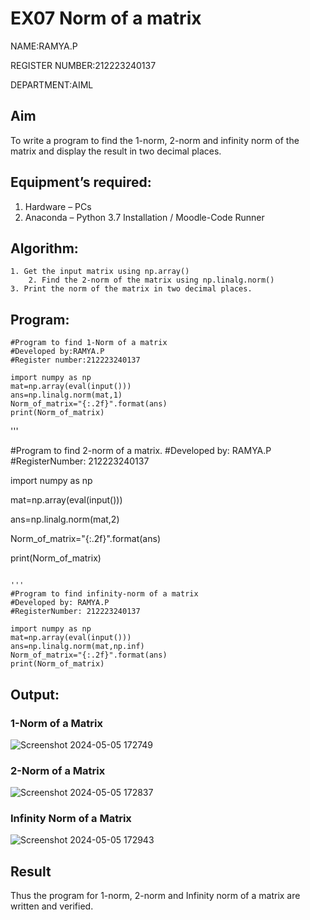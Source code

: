 # EX07 Norm of a matrix
NAME:RAMYA.P

REGISTER NUMBER:212223240137

DEPARTMENT:AIML

## Aim
To write a program to find the 1-norm, 2-norm and infinity norm of the matrix and display the result in two decimal places.
## Equipment’s required:
1.	Hardware – PCs
2.	Anaconda – Python 3.7 Installation / Moodle-Code Runner
## Algorithm:
	1. Get the input matrix using np.array()   
        2. Find the 2-norm of the matrix using np.linalg.norm()
	3. Print the norm of the matrix in two decimal places.
## Program:
```
#Program to find 1-Norm of a matrix
#Developed by:RAMYA.P
#Register number:212223240137

import numpy as np
mat=np.array(eval(input()))
ans=np.linalg.norm(mat,1)
Norm_of_matrix="{:.2f}".format(ans)
print(Norm_of_matrix)
```
'''

#Program to find 2-norm of a matrix.
#Developed by: RAMYA.P
#RegisterNumber: 212223240137

import numpy as np

mat=np.array(eval(input()))

ans=np.linalg.norm(mat,2)

Norm_of_matrix="{:.2f}".format(ans)

print(Norm_of_matrix)

```

'''
#Program to find infinity-norm of a matrix
#Developed by: RAMYA.P
#RegisterNumber: 212223240137

import numpy as np
mat=np.array(eval(input()))
ans=np.linalg.norm(mat,np.inf)
Norm_of_matrix="{:.2f}".format(ans)
print(Norm_of_matrix)
```
## Output:
### 1-Norm of a Matrix
![Screenshot 2024-05-05 172749](https://github.com/23014107/Norm-of-a-matrix/assets/151625620/5f17b3a9-6806-45fd-b067-628ea9585df9)

### 2-Norm of a Matrix
![Screenshot 2024-05-05 172837](https://github.com/23014107/Norm-of-a-matrix/assets/151625620/4310b757-6bc4-4f6f-8334-c5ccb241f4e9)

### Infinity Norm of a Matrix
![Screenshot 2024-05-05 172943](https://github.com/23014107/Norm-of-a-matrix/assets/151625620/8e82341a-2524-47dc-943d-6bfcfabcaa4b)

## Result
Thus the program for 1-norm, 2-norm and Infinity norm of a matrix are written and verified.
